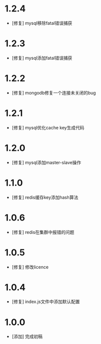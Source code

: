 # 1.2.4
- [修复] mysql移除fatal错误捕获

# 1.2.3
- [修复] mysql添加fatal错误捕获

# 1.2.2
- [修复] mongodb修复一个连接未关闭的bug

# 1.2.1
- [修复] mysql优化cache key生成代码

# 1.2.0
- [修复] mysql添加master-slave操作

# 1.1.0
- [修复] redis缓存key添加hash算法

# 1.0.6
- [修复] redis在集群中报错的问题

# 1.0.5
- [修复] 修改licence

# 1.0.4
- [修复] index.js文件中添加默认配置

# 1.0.0
- [添加] 完成初稿